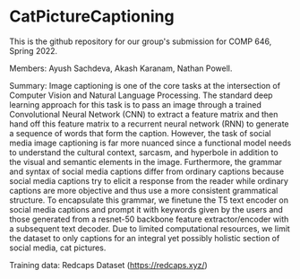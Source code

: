 # CatPictureCaptioning

This is the github repository for our group's submission for COMP 646, Spring 2022. 

Members: Ayush Sachdeva, Akash Karanam, Nathan Powell. 

Summary: 
Image captioning is one of the core tasks at the intersection of Computer Vision and Natural Language Processing. The standard deep learning approach for this task is to pass an image through a trained Convolutional Neural Network (CNN) to extract a feature matrix and then hand off this feature matrix to a recurrent neural network (RNN) to generate a sequence of words that form the caption. However, the task of social media image captioning is far more nuanced since a functional model needs to understand the cultural context, sarcasm, and hyperbole in addition to the visual and semantic elements in the image. Furthermore, the grammar and syntax of social media captions differ from ordinary captions because social media captions try to elicit a response from the reader while ordinary captions are more objective and thus use a more consistent grammatical structure. To encapsulate this grammar, we finetune the T5 text encoder on social media captions and prompt it with keywords given by the users and those generated from a resnet-50 backbone feature extractor/encoder with a subsequent text decoder. Due to limited computational resources, we limit the dataset to only captions for an integral yet possibly holistic section of social media, cat pictures. 

Training data: Redcaps Dataset (https://redcaps.xyz/)
